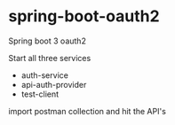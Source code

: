 # spring-boot-oauth2
Spring boot 3 oauth2 

Start all three services

* auth-service
* api-auth-provider
* test-client

import postman collection and hit the API's
